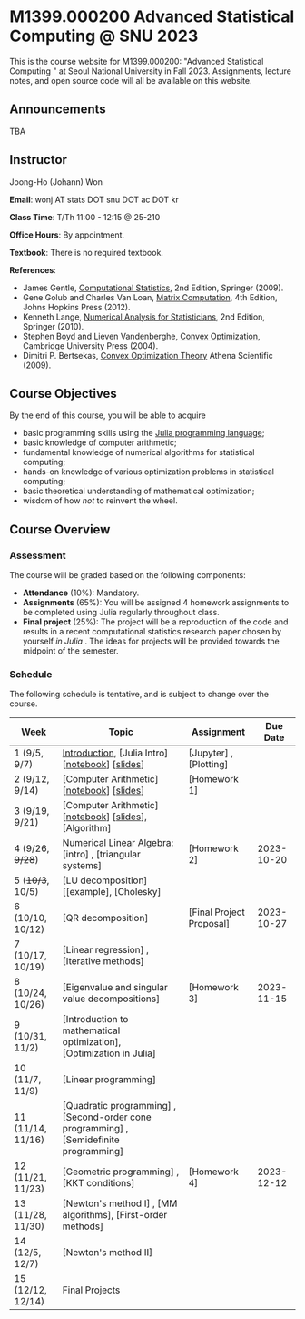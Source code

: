 # M1399.000200 Advanced Statistical Computing @ SNU 2023

This is the course website for M1399.000200: "Advanced Statistical Computing " at Seoul National University in Fall 2023. Assignments, lecture notes, and open source code will all be available on this website.

## Announcements

TBA

## Instructor 

Joong-Ho (Johann) Won

**Email**: wonj AT stats DOT snu DOT ac DOT kr

**Class Time**: T/Th 11:00 - 12:15 @ 25-210

**Office Hours**: By appointment.

**Textbook**: There is no required textbook.

**References**: 

- James Gentle, [Computational Statistics](https://link.springer.com/book/10.1007%2F978-0-387-98144-4), 2nd Edition, Springer (2009).
- Gene Golub and Charles Van Loan, [Matrix Computation](https://www.amazon.com/Computations-Hopkins-Studies-Mathematical-Sciences/dp/1421407949/ref=sr_1_1?keywords=matrix+computation+golub&qid=1567157884&s=gateway&sr=8-1), 4th Edition, Johns Hopkins Press (2012).
- Kenneth Lange, [Numerical Analysis for Statisticians](https://link.springer.com/book/10.1007%2F978-1-4419-5945-4), 2nd Edition, Springer (2010).
- Stephen Boyd and Lieven Vandenberghe, [Convex Optimization](https://web.stanford.edu/~boyd/cvxbook/), Cambridge University Press (2004).
- Dimitri P. Bertsekas, [Convex Optimization Theory](http://www.athenasc.com/convexduality.html) Athena Scientific (2009).
	

## Course Objectives

By the end of this course, you will be able to acquire

- basic programming skills using the [Julia programming language](https://julialang.org);
- basic knowledge of computer arithmetic;
- fundamental knowledge of numerical algorithms for statistical computing;
- hands-on knowledge of various optimization problems in statistical computing;
- basic theoretical understanding of mathematical optimization;
- wisdom of how *not* to reinvent the wheel.

## Course Overview

### Assessment

The course will be graded based on the following components:

- **Attendance** (10%): Mandatory.
- **Assignments** (65%): You will be assigned 4 homework assignments to be completed using Julia regularly throughout class. 
- **Final project** (25%): The project will be a reproduction of the code and results in a recent computational statistics research paper chosen by yourself *in Julia* . The ideas for projects will be provided towards the midpoint of the semester.

### Schedule

The following schedule is tentative, and is subject to change over the course.

| Week | Topic | Assignment | Due Date |
| --- | --- | --- | --- | 
| 1 (9/5, 9/7)      | [Introduction](./lectures/01-intro/intro.html), [Julia Intro]<!--(https://mybinder.org/v2/gh/won-j/M1399_000200-2023fall/master?filepath=lectures/02-juliaintro/juliaintro1.ipynb)--> [[notebook](./lectures/02-juliaintro/julia101.ipynb)] [[slides](./lectures/02-juliaintro/julia101.html)] | [Jupyter]<!--(https://mybinder.org/v2/gh/won-j/M1399_000200-2023fall/master?filepath=lectures/02-juliaintro/jupyter.ipynb)--> <!--[[notebook](./lectures/02-juliaintro/jupyter.ipynb)]-->, [Plotting]<!--(https://mybinder.org/v2/gh/won-j/M1399_000200-2023fall/master?filepath=lectures/02-juliaintro/juliaplots.ipynb)--> <!--[[notebook](./lectures/02-juliaintro/juliaplots.ipynb)]-->  |  | 
| 2 (9/12, 9/14)    | [Computer Arithmetic]<!--(https://mybinder.org/v2/gh/won-j/M1399_000200-2023fall/master?filepath=lectures/03-arith/arith.ipynb)--> [[notebook](./lectures/03-arith/arith.ipynb)] [[slides](./lectures/03-arith/arithm.html)] | [Homework 1]<!--(./hw/hw1/hw01.html)--> <!--[[notebook](./hw/hw1/hw01.ipynb)]--> |  |
| 3 (9/19, 9/21)    | [Computer Arithmetic]<!--(https://mybinder.org/v2/gh/won-j/M1399_000200-2023fall/master?filepath=lectures/03-arith/arith.ipynb)--> [[notebook](./lectures/03-arith/arith.ipynb)] [[slides](./lectures/03-arith/arithm.html)], [Algorithm]<!--(https://mybinder.org/v2/gh/won-j/M1399_000200-2023fall/master?filepath=lectures/04-algo/algo.ipynb)--> <!--[[notebook](./lectures/04-algo/algo.ipynb)]--> |  |  |
| 4 (9/26, ~~9/28~~)    | Numerical Linear Algebra: [intro]<!--(https://mybinder.org/v2/gh/won-j/M1399_000200-2023fall/master?filepath=lectures/05-numalgintro/numalgintro.ipynb)--> <!--[[notebook](./lectures/05-numalgintro/numalgintro.ipynb)]-->, [triangular systems]<!--(https://mybinder.org/v2/gh/won-j/M1399_000200-2023fall/master?filepath=lectures/06-trisys/trisys.ipynb)--> <!--[[notebook](./lectures/06-trisys/trisys.ipynb)]--> | [Homework 2]<!--(./hw/hw2/hw02.html)--> <!--[[notebook](./hw/hw2/hw02.ipynb)]--> | 2023-10-20  |
| 5 (~~10/3~~, 10/5)    | [LU decomposition]<!--(https://mybinder.org/v2/gh/won-j/M1399_000200-2023fall/master?filepath=lectures/07-gelu/gelu.ipynb)--> <!--[[notebook](./lectures/07-gelu/gelu.ipynb)]--> [[example]<!--(./lectures/07-gelu/gelu.pdf)]-->, [Cholesky]<!--(https://mybinder.org/v2/gh/won-j/M1399_000200-2023fall/master?filepath=lectures/08-chol/chol.ipynb)--> <!--[[notebook](./lectures/08-chol/chol.ipynb)]--> |  |  |
| 6 (10/10, 10/12)  | [QR decomposition]<!--(https://mybinder.org/v2/gh/won-j/M1399_000200-2023fall/master?filepath=lectures/09-qr/qr.ipynb)--> <!--[[notebook](./lectures/09-qr/qr.ipynb)]-->  | [Final Project Proposal]<!--(./project/project.md)-->  | 2023-10-27  |
| 7 (10/17, 10/19)  | [Linear regression]<!--(https://mybinder.org/v2/gh/won-j/M1399_000200-2023fall/master?filepath=lectures/10-linreg/linreg.ipynb)--> <!--[[notebook](./lectures/10-linreg/linreg.ipynb)]-->, [Iterative methods]<!--(https://mybinder.org/v2/gh/won-j/M1399_000200-2023fall/master?filepath=lectures/11-iterative/iterative.ipynb)--> <!--[[notebook](./lectures/11-iterative/iterative.ipynb)]--> |  |  |
| 8 (10/24, 10/26)  | [Eigenvalue and singular value decompositions]<!--(https://mybinder.org/v2/gh/won-j/M1399_000200-2023fall/master?filepath=lectures/13-eigsvd/eigsvd.ipynb)--> <!--[[notebook](./lectures/13-eigsvd/eigsvd.ipynb)]--> | [Homework 3]<!--(./hw/hw3/hw03.html)--> <!--[[notebook](./hw/hw3/hw03.ipynb)]--> | 2023-11-15 |
| 9 (10/31, 11/2)   | [Introduction to mathematical optimization]<!--(./lectures/14-optmintro/optmintro.html)-->, [Optimization in Julia]<!--(https://mybinder.org/v2/gh/won-j/M1399_000200-2023fall/master?filepath=lectures/15-juliaopt/juliaopt.ipynb)--> <!--[[notebook](./lectures/15-juliaopt/juliaopt.ipynb)--> |  |  |
| 10 (11/7, 11/9) | [Linear programming]<!--(https://mybinder.org/v2/gh/won-j/M1399_000200-2023fall/master?filepath=lectures/16-lp/lp.ipynb)--> <!--[[notebook](./lectures/16-lp/lp.ipynb)--> |  |  |
| 11 (11/14, 11/16) | [Quadratic programming]<!--(https://mybinder.org/v2/gh/won-j/M1399_000200-2023fall/master?filepath=lectures/17-qp/qp.ipynb)--> <!--[[notebook](./lectures/17-qp/qp.ipynb)-->, [Second-order cone programming]<!--(https://mybinder.org/v2/gh/won-j/M1399_000200-2023fall/master?filepath=lectures/18-socp/socp.ipynb)--> <!--[[notebook](./lectures/18-socp/socp.ipynb)]-->, [Semidefinite programming]<!--(https://mybinder.org/v2/gh/won-j/M1399_000200-2023fall/master?filepath=lectures/19-sdp/sdp.ipynb)--> <!--[[notebook](./lectures/19-sdp/sdp.ipynb)]--> |  |  |
| 12 (11/21, 11/23) | [Geometric programming]<!--(https://mybinder.org/v2/gh/won-j/M1399_000200-2023fall/master?filepath=lectures/20-gp/gp.ipynb)--> <!--[[notebook](./lectures/20-gp/gp.ipynb)-->, [KKT conditions]<!--(./lectures/21-kkt/kkt.html)--> | [Homework 4]<!--(./hw/hw4/hw04.html)--> <!--[[notebook](./hw/hw4/hw04.ipynb)]--> <!--[[corrupted image]](./hw/hw4/barbara128noisy.png)--> | 2023-12-12 |
| 13 (11/28, 11/30)   | [Newton's method I]<!--(https://mybinder.org/v2/gh/won-j/M1399_000200-2023fall/master?filepath=lectures/22-newton/newton.ipynb)--> <!--[[notebook](./lectures/22-newton/newton.ipynb)]-->, [MM algorithms]<!--(./lectures/24-mm/mm.html)-->, [First-order methods]<!--(./lectures/23-first/first.html)--> |  |  |
| 14 (12/5, 12/7)  | [Newton's method II]<!--(./lectures/22-newton/newton_constr.html)-->      |  |  |
| 15 (12/12, 12/14)  | Final Projects      |  |  |


<!--| 2 (9/6, 9/8)     | [Julia Intro II](https://mybinder.org/v2/gh/won-j/M1399_000200-2023fall/master?filepath=lectures/02-juliaintro/juliaintro2.ipynb) [[notebook](./lectures/02-juliaintro/juliaintro2.ipynb)] | [Homework 1](./hw/hw1/hw01.html) [[notebook](./hw/hw1/hw01.ipynb)] | 2023-09-26 | -->
